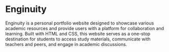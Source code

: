 # Enginuity
Enginuity is a personal portfolio website designed to showcase various academic resources and provide users with a platform for collaboration and learning. Built with HTML and CSS, this website serves as a one-stop destination for students to access study materials, communicate with teachers and peers, and engage in academic discussions.
